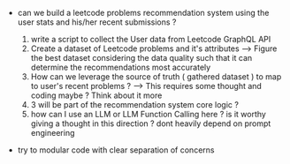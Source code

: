 - can we build a leetcode problems recommendation system using the user stats and his/her recent submissions ?

  1. write a script to collect the User data from Leetcode GraphQL API
  2. Create a dataset of Leetcode problems and it's attributes --> Figure the best dataset considering the data quality such that it can determine the recommendations most accurately
  3. How can we leverage the source of truth ( gathered dataset ) to map to user's recent problems ? --> This requires some thought and coding maybe ? Think about it more
  4. 3 will be part of the recommendation system  core logic ?
  5. how can I use an LLM or LLM Function Calling here ? is it worthy giving a thought in this direction ? dont heavily depend on prompt engineering
- try to modular code with clear separation of concerns
